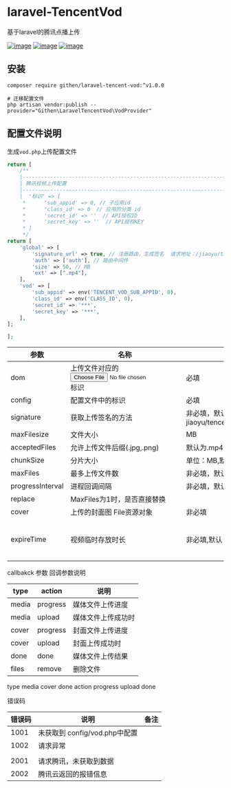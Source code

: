 # laravel-TencentVod
基于laravel的腾讯点播上传


[![image](https://img.shields.io/github/stars/jiaoyu-cn/laravel-tencent-vod)](https://github.com/jiaoyu-cn/laravel-tencent-vod/stargazers)
[![image](https://img.shields.io/github/forks/jiaoyu-cn/laravel-tencent-vod)](https://github.com/jiaoyu-cn/laravel-tencent-vod/network/members)
[![image](https://img.shields.io/github/issues/jiaoyu-cn/laravel-tencent-vod)](https://github.com/jiaoyu-cn/laravel-tencent-vod/issues)

## 安装

```shell
composer require githen/laravel-tencent-vod:^v1.0.0

# 迁移配置文件
php artisan vendor:publish --provider="Githen\LaravelTencentVod\VodProvider"
```
## 配置文件说明
生成`vod.php`上传配置文件
```php
return [
    /**
    |--------------------------------------------------------------------------
    | 腾讯视频上传配置
    |--------------------------------------------------------------------------
    |  '标识' => [
     *      'sub_appid' => 0, // 子应用id
     *      'class_id' => 0  // 应用的分类 id
     *      'secret_id' => ''  // API授权ID
     *      'secret_key' => ''  // API授权KEY
     * ]
     */
return [
    'global' => [
        'signature_url' => true, // 注册路由，生成签名  请求地址：/jiaoyu/tencent/vod/sign/{标识}
        'auth' => ['auth'], // 路由中间件
        'size' => 50, // MB
        'ext' => [".mp4"],
    ],
    'vod' => [
        'sub_appid' => env('TENCENT_VOD_SUB_APPID', 0),
        'class_id' => env('CLASS_ID', 0),
        'secret_id' => '***',
        'secret_key' => '***',
    ],
];

];

```


| 参数               | 名称                        | 说明                                       | 备注                 |
|------------------|---------------------------|------------------------------------------|--------------------|
| dom              | 上传文件对应的<input type=file>标识 | 必填                                       |                    |
| config           | 配置文件中的标识                  | 必填 |                    |
| signature        | 获取上传签名的方法                 | 非必填，默认请求：jiaoyu/tencent/vod/sign/{config} |                    |
| maxFilesize      | 文件大小                      | MB                                       |                    |
| acceptedFiles    | 允许上传文件后缀(.jpg,.png)       | 默认为.mp4                                  |                    |
| chunkSize        | 分片大小                      | 单位：MB,默认2MB                              |                    |
| maxFiles         | 最多上传文件数                   | 非必填，默认：1                                 |                    |
| progressInterval | 进程回调间隔                    | 非必填，默认：200ms                             |                    |
| replace          | MaxFiles为1时，是否直接替换        |                                          |                    |
| cover            | 上传的封面图 File资源对象           | 非必填                                      |                    |
| expireTime       | 视频临时存放时长                  | 非必填,默认：7200 单位：秒                         | 直接存放，值设为 undefined |


callbakck 参数
回调参数说明

| type  | action   | 说明        |
|-------|----------|-----------|
| media | progress | 媒体文件上传进度  |
| media | upload   | 媒体文件上传成功时 |
| cover | progress | 封面文件上传进度  |
| cover | upload   | 封面上传成功时   |
| done  | done     | 媒体文件上传结果  |
| files | remove   | 删除文件      |

type  media cover  done
action  progress upload  done


错误码

| 错误码  | 说明                     | 备注 |
|------|------------------------|----|
| 1001 | 未获取到 config/vod.php中配置 |    |
| 1002 | 请求异常                   |    |
|      |                        |    |
| 2001 | 请求腾讯，未获取到数据            |    |
| 2002 | 腾讯云返回的报错信息             |    |
